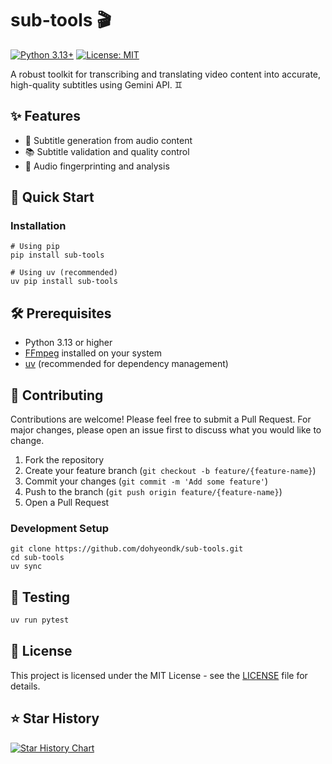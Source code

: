 # sub-tools 🎬

[![Python 3.13+](https://img.shields.io/badge/python-3.13+-blue.svg)](https://www.python.org/downloads/)
[![License: MIT](https://img.shields.io/badge/License-MIT-yellow.svg)](https://opensource.org/licenses/MIT)

A robust toolkit for transcribing and translating video content into accurate, high-quality subtitles using Gemini API. :gemini:

## ✨ Features

- 📝 Subtitle generation from audio content
- 📚 Subtitle validation and quality control
- 🎵 Audio fingerprinting and analysis

## 🚀 Quick Start

### Installation

```shell
# Using pip
pip install sub-tools

# Using uv (recommended)
uv pip install sub-tools
```

## 🛠️ Prerequisites

- Python 3.13 or higher
- [FFmpeg](https://ffmpeg.org/) installed on your system
- [uv](https://github.com/astral-sh/uv) (recommended for dependency management)

## 🤝 Contributing

Contributions are welcome! Please feel free to submit a Pull Request. For major changes, please open an issue first to discuss what you would like to change.

1. Fork the repository
2. Create your feature branch (`git checkout -b feature/{feature-name}`)
3. Commit your changes (`git commit -m 'Add some feature'`)
4. Push to the branch (`git push origin feature/{feature-name}`)
5. Open a Pull Request

### Development Setup

```shell
git clone https://github.com/dohyeondk/sub-tools.git
cd sub-tools
uv sync
```

## 🧪 Testing

```bash
uv run pytest
```

## 📝 License

This project is licensed under the MIT License - see the [LICENSE](LICENSE) file for details.


## ⭐ Star History

[![Star History Chart](https://api.star-history.com/svg?repos=dohyeondk/sub-tools&type=Date)](https://star-history.com/#dohyeondk/sub-tools&Date)